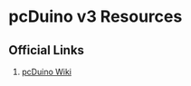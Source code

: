 # pcDuino v3 Resources

## Official Links

1. [pcDuino Wiki](http://www.pcduino.com/wiki/index.php?title=Book)


